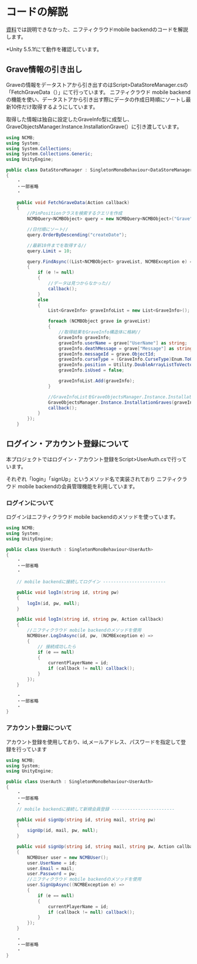 # コードの解説

[資料](https://speakerdeck.com/ncmb/akusiyongemuniyuru-isosiyaruxing-xie-li-ji-neng-wozuo-rimasiyou)では説明できなかった、ニフティクラウドmobile backendのコードを解説します。

*Unity 5.5.1fにて動作を確認しています。

## Grave情報の引き出し

Graveの情報をデータストアから引き出すのはScript>DataStoreManager.csの「FetchGraveData（）」にて行っています。
ニフティクラウド mobile backendの機能を使い、データストアから引き出す際にデータの作成日時順にソートし最新10件だけ取得するようにしています。

取得した情報は独自に設定したGraveInfo型に成型し、
GraveObjectsManager.Instance.InstallationGrave(）に引き渡しています。


```csharp:DataStoreManager.cs
using NCMB;
using System;
using System.Collections;
using System.Collections.Generic;
using UnityEngine;

public class DataStoreManager : SingletonMonoBehaviour<DataStoreManager>
{
    ・
    ・一部省略
    ・

    public void FetchGraveData(Action callback)
    {
        //PinPositionクラスを検索するクエリを作成
        NCMBQuery<NCMBObject> query = new NCMBQuery<NCMBObject>("Grave");

        //日付順にソート//
        query.OrderByDescending("createDate");

        //最新10件までを取得する//
        query.Limit = 10;

        query.FindAsync((List<NCMBObject> graveList, NCMBException e) =>
        {
            if (e != null)
            {
                //データは見つからなかった//
                callback();
            }
            else
            {
                List<GraveInfo> graveInfoList = new List<GraveInfo>();

                foreach (NCMBObject grave in graveList)
                {
                    //取得結果をGraveInfo構造体に格納//
                    GraveInfo graveInfo;
                    graveInfo.userName = grave["UserName"] as string;
                    graveInfo.deathMessage = grave["Message"] as string;
                    graveInfo.messageId = grave.ObjectId;
                    graveInfo.curseType = (GraveInfo.CurseType)Enum.ToObject(typeof(GraveInfo.CurseType), grave["CurseType"]);
                    graveInfo.position = Utility.DoubleArrayListToVector3(grave["Position"] as ArrayList);
                    graveInfo.isUsed = false;

                    graveInfoList.Add(graveInfo);
                }

                //GraveInfoListをGraveObjectsManager.Instance.InstallationGraves()に引き渡し//
                GraveObjectsManager.Instance.InstallationGraves(graveInfoList);
                callback();
            }
        });
    }
```

## ログイン・アカウント登録について

本プロジェクトではログイン・アカウント登録をScript>UserAuth.csで行っています。

それぞれ「login」「signUp」というメソッド名で実装されており
ニフティクラウド mobile backendの会員管理機能を利用しています。

### ログインについて

ログインはニフティクラウド mobile backendのメソッドを使っています。

```csharp:UserAuth.cs
using NCMB;
using System;
using UnityEngine;

public class UserAuth : SingletonMonoBehaviour<UserAuth>
{
    ・
    ・一部省略
    ・

    // mobile backendに接続してログイン ------------------------

    public void logIn(string id, string pw)
    {
        logIn(id, pw, null);
    }

    public void logIn(string id, string pw, Action callback)
    {
    	//ニフティクラウド mobile backendのメソッドを使用
        NCMBUser.LogInAsync(id, pw, (NCMBException e) =>
        {
            // 接続成功したら
            if (e == null)
            {
                currentPlayerName = id;
                if (callback != null) callback();
            }
        });
    }

    ・
    ・一部省略
    ・
}
```

### アカウント登録について

アカウント登録を使用しており、id,メールアドレス、パスワードを指定して登録を行っています

```csharp:UserAuth.cs
using NCMB;
using System;
using UnityEngine;

public class UserAuth : SingletonMonoBehaviour<UserAuth>
{
    ・
    ・一部省略
    ・
    // mobile backendに接続して新規会員登録 ------------------------

    public void signUp(string id, string mail, string pw)
    {
        signUp(id, mail, pw, null);
    }

    public void signUp(string id, string mail, string pw, Action callback)
    {
        NCMBUser user = new NCMBUser();
        user.UserName = id;
        user.Email = mail;
        user.Password = pw;
        //ニフティクラウド mobile backendのメソッドを使用
        user.SignUpAsync((NCMBException e) =>
        {
            if (e == null)
            {
                currentPlayerName = id;
                if (callback != null) callback();
            }
        });
    }

    ・
    ・一部省略
    ・
}
```
